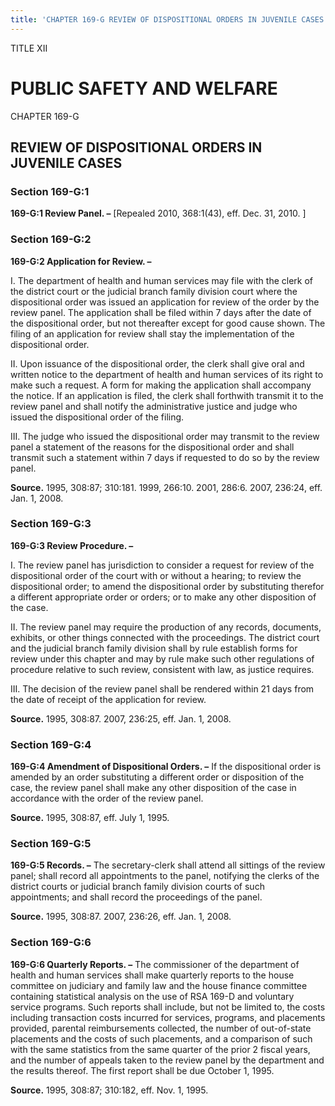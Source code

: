 ```yaml
---
title: 'CHAPTER 169-G REVIEW OF DISPOSITIONAL ORDERS IN JUVENILE CASES'
---
```


TITLE XII
                                             
PUBLIC SAFETY AND WELFARE
=========================

CHAPTER 169-G
                                             
REVIEW OF DISPOSITIONAL ORDERS IN JUVENILE CASES
------------------------------------------------

### Section 169-G:1

 **169-G:1 Review Panel. –** 
                                             [Repealed 2010, 368:1(43), eff. Dec.
31, 2010.
                                             ]

### Section 169-G:2

 **169-G:2 Application for Review. –**
                                             
 I. The department of health and human services may file with the
clerk of the district court or the judicial branch family division court
where the dispositional order was issued an application for review of
the order by the review panel. The application shall be filed within 7
days after the date of the dispositional order, but not thereafter
except for good cause shown. The filing of an application for review
shall stay the implementation of the dispositional order.
                                             
 II. Upon issuance of the dispositional order, the clerk shall give
oral and written notice to the department of health and human services
of its right to make such a request. A form for making the application
shall accompany the notice. If an application is filed, the clerk shall
forthwith transmit it to the review panel and shall notify the
administrative justice and judge who issued the dispositional order of
the filing.
                                             
 III. The judge who issued the dispositional order may transmit to
the review panel a statement of the reasons for the dispositional order
and shall transmit such a statement within 7 days if requested to do so
by the review panel.

**Source.** 1995, 308:87; 310:181. 1999, 266:10. 2001, 286:6. 2007,
236:24, eff. Jan. 1, 2008.

### Section 169-G:3

 **169-G:3 Review Procedure. –**
                                             
 I. The review panel has jurisdiction to consider a request for
review of the dispositional order of the court with or without a
hearing; to review the dispositional order; to amend the dispositional
order by substituting therefor a different appropriate order or orders;
or to make any other disposition of the case.
                                             
 II. The review panel may require the production of any records,
documents, exhibits, or other things connected with the proceedings. The
district court and the judicial branch family division shall by rule
establish forms for review under this chapter and may by rule make such
other regulations of procedure relative to such review, consistent with
law, as justice requires.
                                             
 III. The decision of the review panel shall be rendered within 21
days from the date of receipt of the application for review.

**Source.** 1995, 308:87. 2007, 236:25, eff. Jan. 1, 2008.

### Section 169-G:4

 **169-G:4 Amendment of Dispositional Orders. –** If the
dispositional order is amended by an order substituting a different
order or disposition of the case, the review panel shall make any other
disposition of the case in accordance with the order of the review
panel.

**Source.** 1995, 308:87, eff. July 1, 1995.

### Section 169-G:5

 **169-G:5 Records. –** The secretary-clerk shall attend all sittings
of the review panel; shall record all appointments to the panel,
notifying the clerks of the district courts or judicial branch family
division courts of such appointments; and shall record the proceedings
of the panel.

**Source.** 1995, 308:87. 2007, 236:26, eff. Jan. 1, 2008.

### Section 169-G:6

 **169-G:6 Quarterly Reports. –** The commissioner of the department
of health and human services shall make quarterly reports to the house
committee on judiciary and family law and the house finance committee
containing statistical analysis on the use of RSA 169-D and voluntary
service programs. Such reports shall include, but not be limited to, the
costs including transaction costs incurred for services, programs, and
placements provided, parental reimbursements collected, the number of
out-of-state placements and the costs of such placements, and a
comparison of such with the same statistics from the same quarter of the
prior 2 fiscal years, and the number of appeals taken to the review
panel by the department and the results thereof. The first report shall
be due October 1, 1995.

**Source.** 1995, 308:87; 310:182, eff. Nov. 1, 1995.
